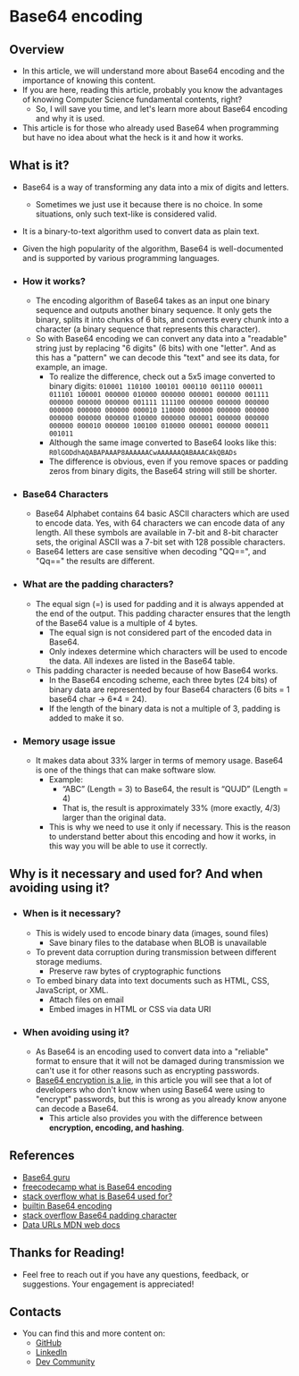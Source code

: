 # Base64 encoding

## Overview

- In this article, we will understand more about Base64 encoding and the importance of knowing this content.
- If you are here, reading this article, probably you know the advantages of knowing Computer Science fundamental contents, right?
  - So, I will save you time, and let's learn more about Base64 encoding and why it is used.
- This article is for those who already used Base64 when programming but have no idea about what the heck is it and how it works.

## What is it?

- Base64 is a way of transforming any data into a mix of digits and letters.
  - Sometimes we just use it because there is no choice. In some situations, only such text-like is considered valid.
- It is a binary-to-text algorithm used to convert data as plain text.
- Given the high popularity of the algorithm, Base64 is well-documented and is supported by various programming languages.

- ### How it works?

  - The encoding algorithm of Base64 takes as an input one binary sequence and outputs another binary sequence. It only gets the binary, splits it into chunks of 6 bits, and converts every chunk into a character (a binary sequence that represents this character).
  - So with Base64 encoding we can convert any data into a "readable" string just by replacing "6 digits" (6 bits) with one "letter". And as this has a "pattern" we can decode this "text" and see its data, for example, an image.
    - To realize the difference, check out a 5x5 image converted to binary digits:
      `010001 110100 100101 000110 001110 000011 011101 100001 000000 010000 000000 000001 000000 001111 000000 000000 000000 001111 111100 000000 000000 000000 000000 000000 000000 000010 110000 000000 000000 000000 000000 000000 000000 010000 000000 000001 000000 000000 000000 000010 000000 100100 010000 000001 000000 000011 001011`
    - Although the same image converted to Base64 looks like this: `R0lGODdhAQABAPAAAP8AAAAAACwAAAAAAQABAAACAkQBADs`
    - The difference is obvious, even if you remove spaces or padding zeros from binary digits, the Base64 string will still be shorter.

- ### Base64 Characters

  - Base64 Alphabet contains 64 basic ASCII characters which are used to encode data. Yes, with 64 characters we can encode data of any length. All these symbols are available in 7-bit and 8-bit character sets, the original ASCII was a 7-bit set with 128 possible characters.
  - Base64 letters are case sensitive when decoding "QQ==", and "Qq==" the results are different.

- ### What are the padding characters?

  - The equal sign (=) is used for padding and it is always appended at the end of the output. This padding character ensures that the length of the Base64 value is a multiple of 4 bytes.
    - The equal sign is not considered part of the encoded data in Base64.
    - Only indexes determine which characters will be used to encode the data. All indexes are listed in the Base64 table.
  - This padding character is needed because of how Base64 works.
    - In the Base64 encoding scheme, each three bytes (24 bits) of binary data are represented by four Base64 characters (6 bits = 1 base64 char -> 6\*4 = 24).
    - If the length of the binary data is not a multiple of 3, padding is added to make it so.

- ### Memory usage issue

  - It makes data about 33% larger in terms of memory usage. Base64 is one of the things that can make software slow.
    - Example:
      - “ABC” (Length = 3) to Base64, the result is “QUJD” (Length = 4)
      - That is, the result is approximately 33% (more exactly, 4/3) larger than the original data.
    - This is why we need to use it only if necessary. This is the reason to understand better about this encoding and how it works, in this way you will be able to use it correctly.

## Why is it necessary and used for? And when avoiding using it?

- ### When is it necessary?

  - This is widely used to encode binary data (images, sound files)
    - Save binary files to the database when BLOB is unavailable
  - To prevent data corruption during transmission between different storage mediums.
    - Preserve raw bytes of cryptographic functions
  - To embed binary data into text documents such as HTML, CSS, JavaScript, or XML.
    - Attach files on email
    - Embed images in HTML or CSS via data URI

- ### When avoiding using it?

  - As Base64 is an encoding used to convert data into a "reliable" format to ensure that it will not be damaged during transmission we can't use it for other reasons such as encrypting passwords.
  - [Base64 encryption is a lie](https://base64.guru/blog/base64-encryption-is-a-lie), in this article you will see that a lot of developers who don't know when using Base64 were using to "encrypt" passwords, but this is wrong as you already know anyone can decode a Base64.
    - This article also provides you with the difference between **encryption, encoding, and hashing**.

## References

- [Base64 guru](https://Base64.guru/)
- [freecodecamp what is Base64 encoding](https://www.freecodecamp.org/news/what-is-Base64-encoding/)
- [stack overflow what is Base64 used for?](https://stackoverflow.com/questions/201479/what-is-base-64-encoding-used-for)
- [builtin Base64 encoding](https://builtin.com/software-engineering-perspectives/Base64-encoding)
- [stack overflow Base64 padding character](https://stackoverflow.com/questions/4080988/why-does-Base64-encoding-require-padding-if-the-input-length-is-not-divisible-by)
- [Data URLs MDN web docs](https://developer.mozilla.org/en-US/docs/Web/HTTP/Basics_of_HTTP/Data_URLs)

## Thanks for Reading!

- Feel free to reach out if you have any questions, feedback, or suggestions. Your engagement is appreciated!

## Contacts

- You can find this and more content on:
  - [GitHub](https://github.com/godinhojoao)
  - [LinkedIn](https://www.linkedin.com/in/joaogodinhoo/)
  - [Dev Community](https://dev.to/godinhojoao)

